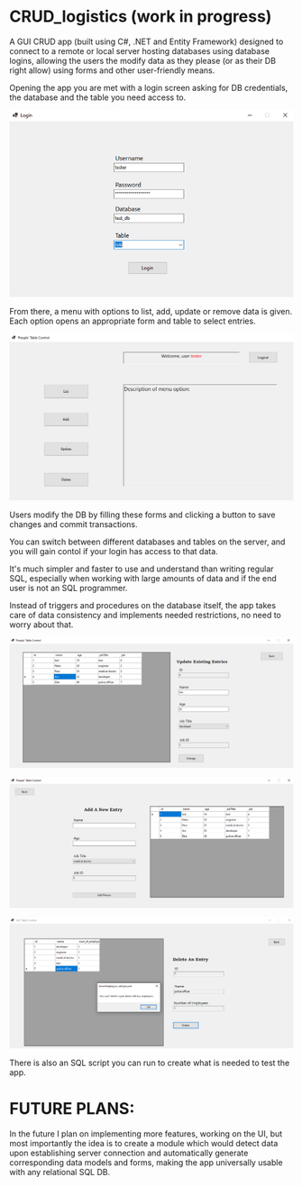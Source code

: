 # CRUD_logistics (work in progress)


A GUI CRUD app (built using C#, .NET and Entity Framework) designed to connect to a remote or local server hosting databases using database logins, allowing the users the modify data as they please (or as their DB right allow) using forms and other user-friendly means.

Opening the app you are met with a login screen asking for DB credentials, the database and the table you need access to.

![s1](screenshots/s1.PNG)

From there, a menu with options to list, add, update or remove data is given. Each option opens an appropriate form and table to select entries.

![s2](screenshots/s2.PNG)

Users modify the DB by filling these forms and clicking a button to save changes and commit transactions.

You can switch between different databases and tables on the server, and you will gain contol if your login has access to that data.

It's much simpler and faster to use and understand than writing regular SQL, especially when working with large amounts of data and if the end user is not an SQL programmer.

Instead of triggers and procedures on the database itself, the app takes care of data consistency and implements needed restrictions, no need to worry about that.

![s3](screenshots/s3.PNG)

![s4](screenshots/s4.PNG)

![s5](screenshots/s5.PNG)

There is also an SQL script you can run to create what is needed to test the app.

# FUTURE PLANS:
In the future I plan on implementing more features, working on the UI, but most importantly the idea is to create a module which would detect data upon establishing server connection and automatically generate corresponding data models and forms, making the app universally usable with any relational SQL DB.
